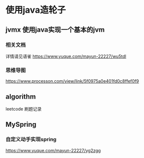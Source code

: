 # 使用java造轮子

## jvmx  使用java实现一个基本的jvm

### 相关文档
详情请见语雀 https://www.yuque.com/mayun-22227/wu5tdl

### 思维导图
https://www.processon.com/view/link/5f0975a0e401fd0c8ffef0f9

## algorithm 
leetcode 刷题记录

## MySpring 
### 自定义动手实现spring
https://www.yuque.com/mayun-22227/yg2zgg

